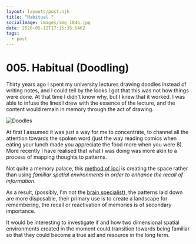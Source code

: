 ```yaml
---
layout: layouts/post.njk
title: "Habitual "
socialImage: images/img_1846.jpg
date: 2020-05-12T17:15:35.546Z
tags:
  - post
---
```

# 005. Habitual (Doodling)

Thirty years ago I spent my university lectures drawing doodles instead of writing notes, and I could tell by the looks I got that this was not how things were done. At that time I didn't know why, but I knew that it worked. I was able to infuse the lines I drew with the essence of the lecture, and the content would remain in memory through the act of drawing.

![Doodles](/images/img_1846_h.jpg "Mapping thoughts to patterns")

At first I assumed it was just a way for me to concentrate, to channel all the attention towards the spoken word (just the way reading comics when eating your lunch made you appreciate the food more when you were 8). More recently I have realised that what I was doing was more akin to a process of mapping thoughts to patterns.

Not quite a memory palace, this [method of loci](https://en.wikipedia.org/wiki/Method_of_loci) is creating the space rather than using  *familiar spatial environments in order to enhance the recall of information*. 

As a result, (possibly, I'm not the [brain specialist](https://www.youtube.com/watch?v=I_AOfzrQYV0)), the patterns laid down are more disposable, their primary use is to create a landscape for remembering, the recall or reactivation of memories is of secondary importance. 

It would be interesting to investigate if and how two dimensional spatial environments created in the moment could transition towards being familiar so that they could become a true aid and resource in the long term.